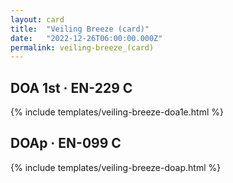 ```yaml
---
layout: card
title:  "Veiling Breeze (card)"
date:   "2022-12-26T06:00:00.000Z"
permalink: veiling-breeze_(card)
---
```


## DOA 1st &middot; EN-229 C

{% include templates/veiling-breeze-doa1e.html %}


## DOAp &middot; EN-099 C

{% include templates/veiling-breeze-doap.html %}
